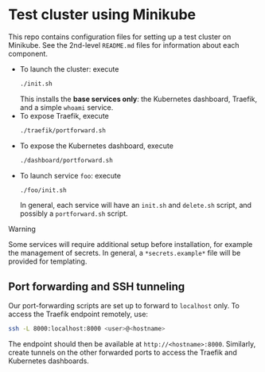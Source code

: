 # Test cluster using Minikube

This repo contains configuration files for setting up a test cluster on Minikube. See the 2nd-level `README.md` files for information about each component.

- To launch the cluster: execute
  ```bash
  ./init.sh
  ```
  This installs the **base services only**: the Kubernetes dashboard, Traefik, and a simple `whoami` service.
- To expose Traefik, execute
  ```bash
  ./traefik/portforward.sh
  ```
- To expose the Kubernetes dashboard, execute
  ```bash
  ./dashboard/portforward.sh
  ```
- To launch service `foo`: execute
  ```bash
  ./foo/init.sh
  ```
  In general, each service will have an `init.sh` and `delete.sh` script, and possibly a `portforward.sh` script.

> [!WARNING]
> Some services will require additional setup before installation, for example the management of secrets. In general, a `*secrets.example*` file will be provided for templating.


## Port forwarding and SSH tunneling

Our port-forwarding scripts are set up to forward to `localhost` only. To access the Traefik endpoint remotely, use:
```bash
ssh -L 8000:localhost:8000 <user>@<hostname>
```
The endpoint should then be available at `http://<hostname>:8000`. Similarly, create tunnels on the other forwarded ports to access the Traefik and Kubernetes dashboards.
